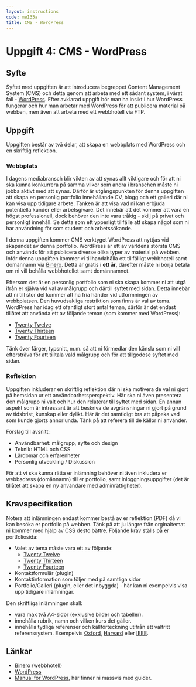 ```yaml
---
layout: instructions
code: me135a
title: CMS - WordPress
---
```


# Uppgift 4: CMS - WordPress

## Syfte

Syftet med uppgiften är att introducera begreppet Content Management System (CMS) och detta genom att arbeta med ett sådant system, i vårat fall - [WordPress][wordpress]. Efter avklarad uppgift bör man ha insikt i hur WordPress fungerar och hur man arbetar med WordPress för att publicera material på webben, men även att arbeta med ett webbhotell via FTP.

## Uppgift

Uppgiften består av två delar, att skapa en webbplats med WordPress och en skriftlig reflektion.

### Webbplats

I dagens mediabransch blir vikten av att synas allt viktigare och för att ni ska kunna konkurrera på samma vilkor som andra i branschen måste ni jobba aktivt med att synas. Därför är utgångspunkten för denna uppgiften att skapa en personlig portfolio innehållande CV, blogg och ett galleri där ni kan visa upp tidigare arbete. Tanken är att visa vad ni kan erbjuda potentiella kunder eller arbetsgivare. Det innebär att det kommer att vara en högst professionell, dock behöver den inte vara tråkig - skilj på privat och personligt innehåll. Se detta som ett ypperligt tillfälle att skapa något som ni har användning för som student och arbetssökande.

I denna uppgiften kommer CMS verktyget WordPress att nyttjas vid skapandet av denna portfolio. WordPress är ett av världens största CMS och används för att publicera diverse olika typer av material på webben. Inför denna uppgiften kommer vi tillhandahålla ett tillfälligt webbhotell samt domännamn via [Binero][binero]. Detta är gratis i __ett år__, därefter måste ni börja betala om ni vill behålla webbhotellet samt domännamnet.

Eftersom det är en personlig portfolio som ni ska skapa kommer ni att utgå ifrån er själva vid val av målgrupp och därtill syftet med sidan. Detta innebär att ni till stor del kommer att ha fria händer vid utformningen av webbplatsen. Den huvudsakliga restriktion som finns är val av tema. WordPress har idag ett ofantligt stort antal teman, därför är det endast tillåtet att använda ett av följande teman (som kommer med WordPress):

* [Twenty Twelve][twentytwelve]
* [Twenty Thirteen][twentythirteen]
* [Twenty Fourteen][twentyfourteen]

Tänk över färger, typsnitt, m.m. så att ni förmedlar den känsla som ni vill eftersträva för att tilltala vald målgrupp och för att tillgodose syftet med sidan.

### Reflektion

Uppgiften inkluderar en skriftlig reflektion där ni ska motivera de val ni gjort på hemsidan ur ett användbarhetsperspektiv. Här ska ni även presentera den målgrupp ni valt och hur den relaterar till syftet med sidan. En annan aspekt som är intressant är att beskriva de avgränsningar ni gjort på grund av tidsbrist, kunskap eller dylikt. Här är det samtidigt bra att påpeka vad som kunde gjorts annorlunda. Tänk på att referera till de källor ni använder.

Förslag till avsnitt:

* Användbarhet: målgrupp, syfte och design
* Teknik: HTML och CSS
* Lärdomar och erfarenheter
* Personlig utveckling / Diskussion

För att vi ska kunna rätta er inlämning behöver ni även inkludera er webbadress (domännamn) till er portfolio, samt inloggningsuppgifter (det är tillåtet att skapa en ny användare med adminrättigheter).

## Kravspecifikation

Notera att inlämningen endast kommer bestå av er reflektion (PDF) då vi kan besöka er portfolio på webben. Tänk på att ju längre från orginaltemat ni kommer med hjälp av CSS desto bättre. Följande krav ställs på er portfoliosida:

* Valet av tema måste vara ett av följande:
    * [Twenty Twelve][twentytwelve]
    * [Twenty Thirteen][twentythirteen]
    * [Twenty Fourteen][twentyfourteen]
* Kontaktformulär (plugin)
* Kontaktinformation som följer med på samtliga sidor
* Portfolio/Galleri (plugin, eller det inbyggda) - här kan ni exempelvis visa upp tidigare inlämningar.

Den skriftliga inlämningen skall:

* vara max två A4-sidor (exklusive bilder och tabeller).
* innehålla rubrik, namn och vilken kurs det gäller.
* innehålla tydliga referenser och källförteckning utifrån ett valfritt referenssystem. Exempelvis [Oxford][oxford], [Harvard][harvard] eller [IEEE][ieee].

## Länkar

* [Binero][binero] (webbhotell)
* [WordPress][wordpress]
* [Manual för WordPress][codex], här finner ni massvis med guider.


[binero]: http://www.binero.se/
[wordpress]: http://wordpress.org/
[codex]: http://codex.wordpress.org/
[ieee]: http://www.ieee.org/documents/ieeecitationref.pdf
[oxford]: http://www.ub.umu.se/skriva/skriva-referenser/referenser-oxford
[harvard]: http://www.ub.umu.se/skriva/skriva-referenser/referenser-harvard
[twentytwelve]: http://wordpress.org/themes/twentytwelve
[twentythirteen]: http://wordpress.org/themes/twentythirteen
[twentyfourteen]: http://wordpress.org/themes/twentyfourteen
